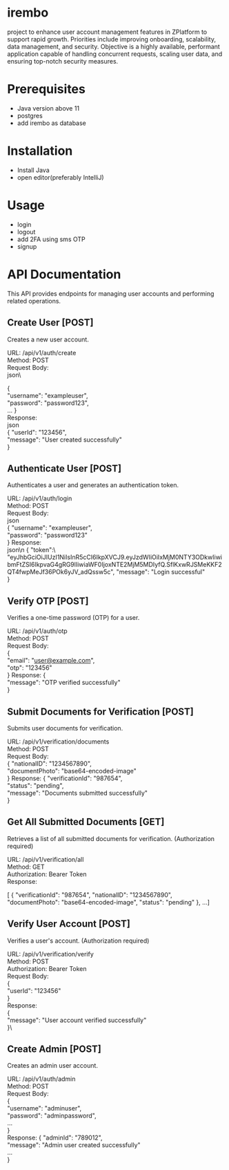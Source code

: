# irembo
project to enhance user account management features in ZPlatform to support rapid growth.  Priorities include improving onboarding, scalability, data management, and security.  Objective is a highly available, performant application capable of handling concurrent requests, scaling user data, and ensuring top-notch security measures.

# Prerequisites
- Java version above 11
- postgres
- add irembo as database

# Installation
- Install Java
- open editor(preferably IntelliJ)

# Usage
- login
- logout
- add 2FA using sms OTP
- signup

# API Documentation

This API provides endpoints for managing user accounts and performing related operations.

## Create User [POST]
Creates a new user account.

URL: /api/v1/auth/create\
Method: POST\
Request Body:\
json\

{\
  "username": "exampleuser",\
  "password": "password123",\
  ...
}\
Response:\
json\
{
  "userId": "123456",\
  "message": "User created successfully"\
}

## Authenticate User [POST]
Authenticates a user and generates an authentication token.

URL: /api/v1/auth/login\
Method: POST\
Request Body:\
json\
{
  "username": "exampleuser",\
  "password": "password123"\
}
Response:\
json\n
{
  "token":\ "eyJhbGciOiJIUzI1NiIsInR5cCI6IkpXVCJ9.eyJzdWIiOiIxMjM0NTY3ODkwIiwibmFtZSI6IkpvaG4gRG9lIiwiaWF0IjoxNTE2MjM5MDIyfQ.SflKxwRJSMeKKF2QT4fwpMeJf36POk6yJV_adQssw5c",
  "message": "Login successful"\
}

## Verify OTP [POST]
Verifies a one-time password (OTP) for a user.

URL: /api/v1/auth/otp\
Method: POST\
Request Body:\
{\
  "email": "user@example.com",\
  "otp": "123456"\
}
Response:
{\
  "message": "OTP verified successfully"\
}

## Submit Documents for Verification [POST]
Submits user documents for verification.

URL: /api/v1/verification/documents\
Method: POST\
Request Body:\
{
  "nationalID": "1234567890",\
  "documentPhoto": "base64-encoded-image"\
}
Response:
{
  "verificationId": "987654",\
  "status": "pending",\
  "message": "Documents submitted successfully"\
}

## Get All Submitted Documents [GET]
Retrieves a list of all submitted documents for verification. (Authorization required)

URL: /api/v1/verification/all\
Method: GET\
Authorization: Bearer Token\
Response:

[
{    "verificationId": "987654",    "nationalID": "1234567890",    "documentPhoto": "base64-encoded-image",    "status": "pending"  },  ...]

## Verify User Account [POST]
Verifies a user's account. (Authorization required)

URL: /api/v1/verification/verify\
Method: POST\
Authorization: Bearer Token\
Request Body:\
{\
  "userId": "123456"\
}\
Response:\
{\
  "message": "User account verified successfully"\
}\

## Create Admin [POST]
Creates an admin user account.

URL: /api/v1/auth/admin\
Method: POST\
Request Body:\
{\
  "username": "adminuser",\
  "password": "adminpassword",\
  ...\
}\
Response:
{
  "adminId": "789012",\
  "message": "Admin user created successfully"\
  ...\
  }
